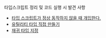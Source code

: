 타입스크립트 정리 및 코드 실행 시 발견 사항

- [타입 스크립트가 정상 동작하지 않을 때 개입한다.](./pages/2024-09-16.md)
- [유틸리티 타입 직접 만들기](./pages/2024-09-20.md)
- [재귀 타입 지정](./pages/2024-09-23.md)
